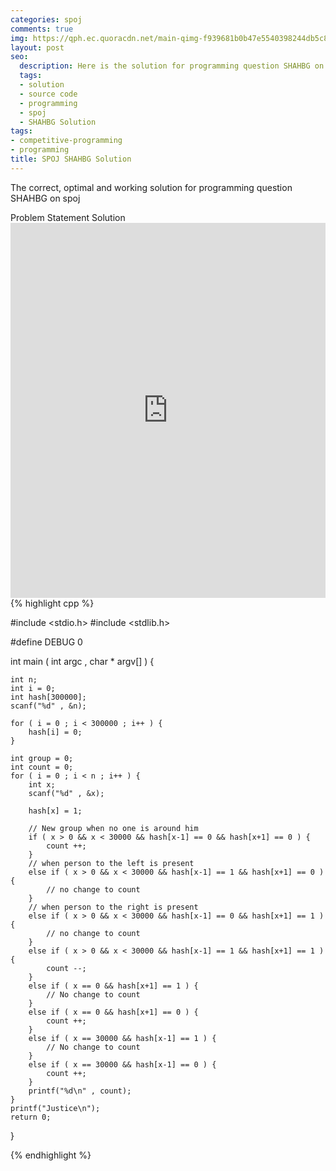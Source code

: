 ```yaml
---
categories: spoj
comments: true
img: https://qph.ec.quoracdn.net/main-qimg-f939681b0b47e5540398244db5c8966f?convert_to_webp=true
layout: post
seo:
  description: Here is the solution for programming question SHAHBG on spoj
  tags:
  - solution
  - source code
  - programming
  - spoj
  - SHAHBG Solution
tags:
- competitive-programming
- programming
title: SPOJ SHAHBG Solution
---
```

The correct, optimal and working solution for programming question SHAHBG on spoj

<div class="ui secondary pointing large menu">
  <a class="grey item" data-tab="problem-statement">
    Problem Statement
  </a>
  <a class="active item grey" data-tab="solution">
    Solution
  </a>
</div>
<div class="ui bottom attached tab" data-tab="problem-statement">
    <iframe src="http://www.spoj.com/problems/SHAHBG/" width="100%" height="600px" style="overflow: scroll; border: none;"></iframe>
</div>
<div class="ui bottom attached active tab" data-tab="solution">
{% highlight cpp %}

#include <stdio.h>
#include <stdlib.h>

#define DEBUG 0

int main ( int argc , char * argv[] ) {

	int n;
	int i = 0;
	int hash[300000];
	scanf("%d" , &n);

	for ( i = 0 ; i < 300000 ; i++ ) {
		hash[i] = 0;
	}

	int group = 0;
	int count = 0;
	for ( i = 0 ; i < n ; i++ ) {
		int x;
		scanf("%d" , &x);

		hash[x] = 1;

		// New group when no one is around him
		if ( x > 0 && x < 30000 && hash[x-1] == 0 && hash[x+1] == 0 ) {
			count ++;
		}
		// when person to the left is present
		else if ( x > 0 && x < 30000 && hash[x-1] == 1 && hash[x+1] == 0 ) {
			// no change to count
		}
		// when person to the right is present
		else if ( x > 0 && x < 30000 && hash[x-1] == 0 && hash[x+1] == 1 ) {
			// no change to count
		}
		else if ( x > 0 && x < 30000 && hash[x-1] == 1 && hash[x+1] == 1 ) {
			count --;
		}
		else if ( x == 0 && hash[x+1] == 1 ) {
			// No change to count
		}
		else if ( x == 0 && hash[x+1] == 0 ) {
			count ++;
		}
		else if ( x == 30000 && hash[x-1] == 1 ) {
			// No change to count
		}
		else if ( x == 30000 && hash[x-1] == 0 ) {
			count ++;
		}
		printf("%d\n" , count);
	}
	printf("Justice\n");
	return 0;
}


{% endhighlight %}
</div>
